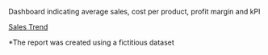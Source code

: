 
Dashboard indicating average sales, cost per product, profit margin and kPI


<p data-sourcepos="9:1-9:189" dir="auto"><a href="https://app.powerbi.com/view?r=eyJrIjoiNjZkM2U4YzMtMWY0ZC00MDAyLWI2YTQtYTYwYjg0ZWE2YmE5IiwidCI6IjM1ODAxOWMyLWZmMWQtNGRlOC04MDBlLTk2YTRkMzgwNzMwYyIsImMiOjl9" rel="nofollow">Sales Trend</a></p>





*The report was created using a fictitious dataset
